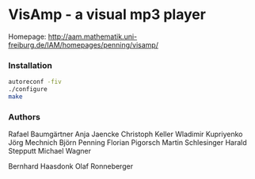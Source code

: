 VisAmp - a visual mp3 player
============================

Homepage: http://aam.mathematik.uni-freiburg.de/IAM/homepages/penning/visamp/

### Installation

```bash
autoreconf -fiv
./configure
make
```

### Authors

Rafael Baumgärtner
Anja Jaencke
Christoph Keller
Wladimir Kupriyenko
Jörg Mechnich
Björn Penning
Florian Pigorsch
Martin Schlesinger
Harald Stepputt
Michael Wagner

Bernhard Haasdonk
Olaf Ronneberger
